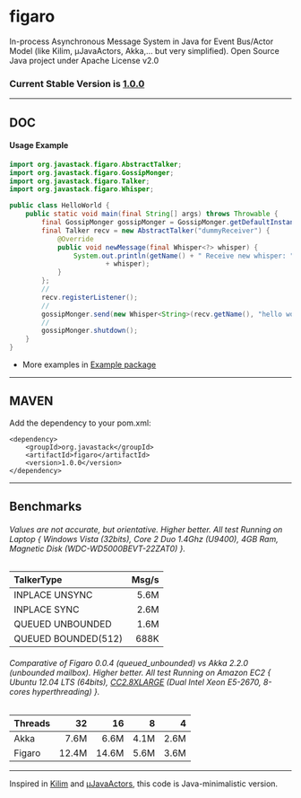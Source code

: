 # figaro

In-process Asynchronous Message System in Java for Event Bus/Actor Model (like Kilim, µJavaActors, Akka,... but very simplified). Open Source Java project under Apache License v2.0

### Current Stable Version is [1.0.0](http://search.maven.org/remotecontent?filepath=org/javastack/figaro/1.0.0/figaro-1.0.0.jar)

---

## DOC

#### Usage Example

```java
import org.javastack.figaro.AbstractTalker;
import org.javastack.figaro.GossipMonger;
import org.javastack.figaro.Talker;
import org.javastack.figaro.Whisper;

public class HelloWorld {
	public static void main(final String[] args) throws Throwable {
		final GossipMonger gossipMonger = GossipMonger.getDefaultInstance();
		final Talker recv = new AbstractTalker("dummyReceiver") {
			@Override
			public void newMessage(final Whisper<?> whisper) {
				System.out.println(getName() + " Receive new whisper: "
						+ whisper);
			}
		};
		//
		recv.registerListener();
		//
		gossipMonger.send(new Whisper<String>(recv.getName(), "hello world!"));
		//
		gossipMonger.shutdown();
	}
}
```

* More examples in [Example package](https://github.com/ggrandes/figaro/tree/master/src/main/java/org/javastack/figaro/example/)

---

## MAVEN

Add the dependency to your pom.xml:

    <dependency>
        <groupId>org.javastack</groupId>
        <artifactId>figaro</artifactId>
        <version>1.0.0</version>
    </dependency>

---

## Benchmarks

###### Values are not accurate, but orientative. Higher better. All test Running on Laptop { Windows Vista (32bits), Core 2 Duo 1.4Ghz (U9400), 4GB Ram, Magnetic Disk (WDC-WD5000BEVT-22ZAT0) }.

TalkerType | Msg/s
:--- | ---:
INPLACE UNSYNC | 5.6M
INPLACE SYNC | 2.6M
QUEUED UNBOUNDED | 1.6M
QUEUED BOUNDED(512) | 688K


###### Comparative of Figaro 0.0.4 (queued_unbounded) vs Akka 2.2.0 (unbounded mailbox). Higher better. All test Running on Amazon EC2 { Ubuntu 12.04 LTS (64bits), [CC2.8XLARGE](http://aws.amazon.com/en/ec2/instance-types/#instance-details) (Dual Intel Xeon E5-2670, 8-cores hyperthreading) }.

Threads | 32 | 16 | 8 | 4
:--- | ---: | ---: | ---: | ---:
Akka | 7.6M | 6.6M | 4.1M | 2.6M
Figaro | 12.4M | 14.6M | 5.6M | 3.6M


---
Inspired in [Kilim](http://www.malhar.net/sriram/kilim/) and [μJavaActors](https://github.com/ggrandes/j-javaactors-ibm/), this code is Java-minimalistic version.
